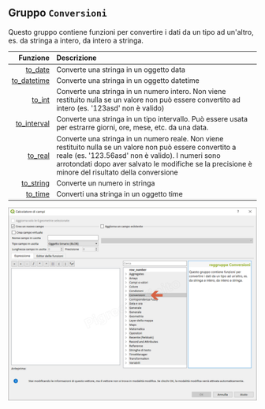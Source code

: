 ## Gruppo `Conversioni`

Questo gruppo contiene funzioni per convertire i dati da un tipo ad un'altro, es. da stringa a intero, da intero a stringa. 

| Funzione  | Descrizione|
|----------:|:-----------|
|[to_date](funzioni/to_date.md)|	Converte una stringa in un oggetto data|
|[to_datetime](funzioni/to_datetime.md)|Converte una stringa in un oggetto datetime|
|[to_int](funzioni/to_int.md)|Converte una stringa in un numero intero. Non viene restituito nulla se un valore non può essere convertito ad intero (es. '123asd' non è valido)|
|[to_interval](funzioni/to_interval.md)|Converte una stringa in un tipo intervallo. Può essere usata per estrarre giorni, ore, mese, etc. da una data.|
|[to_real](funzioni/to_real.md)|Converte una stringa in un numero reale. Non viene restituito nulla se un valore non può essere convertito a reale (es. '123.56asd' non è valido). I numeri sono arrotondati dopo aver salvato le modifiche se la precisione è minore del risultato della conversione|
|[to_string](funzioni/to_string.md)|	Converte un numero in stringa|
|[to_time](funzioni/to_time.md)|Converti una stringa in un oggetto time|

![](/img/conversioni/gruppo_conversioni1.png)
